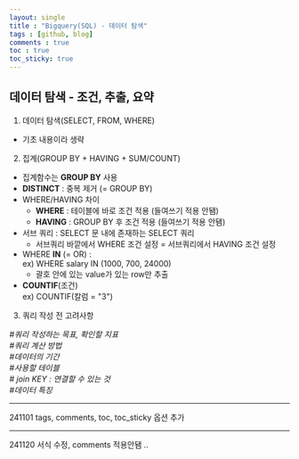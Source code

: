 ```yaml
---
layout: single
title : "Bigquery(SQL) - 데이터 탐색"
tags : [github, blog]
comments : true
toc : true
toc_sticky: true
---
```


## 데이터 탐색 - 조건, 추출, 요약  
  
1. 데이터 탐색(SELECT, FROM, WHERE)  
  * 기초 내용이라 생략  

2. 집계(GROUP BY + HAVING + SUM/COUNT)
  * 집계함수는 **GROUP BY** 사용  
  * **DISTINCT** : 중복 제거 (= GROUP BY)  
  * WHERE/HAVING 차이  
      - **WHERE** : 테이블에 바로 조건 적용 (들여쓰기 적용 안됌)  
      - **HAVING** : GROUP BY 후 조건 적용 (들여쓰기 적용 안됌)  
  * 서브 쿼리 : SELECT 문 내에 존재하는 SELECT 쿼리  
      - 서브쿼리 바깥에서 WHERE 조건 설정 = 서브쿼리에서 HAVING 조건 설정  
  * WHERE **IN** (= OR) :  
    ex) WHERE salary IN (1000, 700, 24000)  
      - 괄호 안에 있는 value가 있는 row만 추출  
  * **COUNTIF**(조건)  
  ex) COUNTIF(칼럼 = "3")  
  
3. 쿼리 작성 전 고려사항

*#쿼리 작성하는 목표, 확인할 지표*  
*#쿼리 계산 방법*  
*#데이터의 기간*  
*#사용할 테이블*  
*# join KEY : 연결할 수 있는 것*  
*#데이터 특징*

----
241101
tags, comments, toc, toc_sticky 옵션 추가 

----
241120
서식 수정, comments 적용안됌 ..
